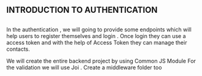  ## INTRODUCTION TO AUTHENTICATION 
 ##
 In the authentication , we will going to provide some endpoints which will help
 users to register themselves and login . Once login they can use a access token
 and with the help of Access Token they can manage their contacts. 

We will create the entire backend project by using Common JS Module 
For the validation we will use Joi .
Create a middleware folder too 